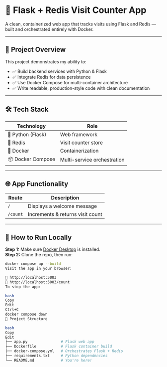 # 🧮 Flask + Redis Visit Counter App

A clean, containerized web app that tracks visits using Flask and Redis — built and orchestrated entirely with Docker.

---

## 🚀 Project Overview

This project demonstrates my ability to:

- ✅ Build backend services with Python & Flask
- ✅ Integrate Redis for data persistence
- ✅ Use Docker Compose for multi-container architecture
- ✅ Write readable, production-style code with clean documentation

---

## 🛠 Tech Stack

| Technology | Role |
|------------|------|
| 🐍 Python (Flask) | Web framework |
| 🔴 Redis | Visit counter store |
| 🐳 Docker | Containerization |
| 📦 Docker Compose | Multi-service orchestration |

---

## 🌐 App Functionality

| Route      | Description                      |
|------------|----------------------------------|
| `/`        | Displays a welcome message       |
| `/count`   | Increments & returns visit count |

---

## 🧪 How to Run Locally

**Step 1:** Make sure [Docker Desktop](https://www.docker.com/products/docker-desktop/) is installed.  
**Step 2:** Clone the repo, then run:

```bash
docker compose up --build
Visit the app in your browser:

🔗 http://localhost:5003
🔗 http://localhost:5003/count
To stop the app:

bash
Copy
Edit
Ctrl+C
docker compose down
📁 Project Structure

bash
Copy
Edit
├── app.py               # Flask web app
├── Dockerfile           # Flask container build
├── docker-compose.yml   # Orchestrates Flask + Redis
├── requirements.txt     # Python dependencies
└── README.md            # You're here!
